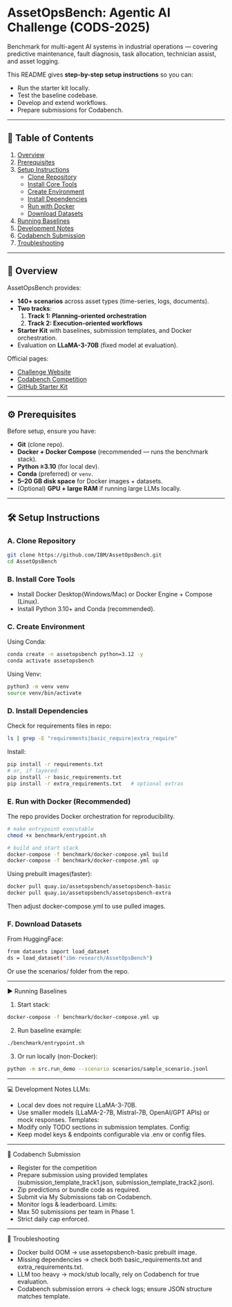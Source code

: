 # AssetOpsBench: Agentic AI Challenge (CODS-2025)

Benchmark for multi-agent AI systems in industrial operations — covering predictive maintenance, fault diagnosis, task allocation, technician assist, and asset logging.  

This README gives **step-by-step setup instructions** so you can:  
- Run the starter kit locally.  
- Test the baseline codebase.  
- Develop and extend workflows.  
- Prepare submissions for Codabench.  

---

## 📑 Table of Contents
1. [Overview](#overview)  
2. [Prerequisites](#prerequisites)  
3. [Setup Instructions](#setup-instructions)  
   - [Clone Repository](#a-clone-repository)  
   - [Install Core Tools](#b-install-core-tools)  
   - [Create Environment](#c-create-environment)  
   - [Install Dependencies](#d-install-dependencies)  
   - [Run with Docker](#e-run-with-docker-recommended)  
   - [Download Datasets](#f-download-datasets)  
4. [Running Baselines](#running-baselines)  
5. [Development Notes](#development-notes)  
6. [Codabench Submission](#codabench-submission)  
7. [Troubleshooting](#troubleshooting)  

---

## 🔎 Overview
AssetOpsBench provides:  
- **140+ scenarios** across asset types (time-series, logs, documents).  
- **Two tracks**:  
  1. **Track 1: Planning-oriented orchestration**  
  2. **Track 2: Execution-oriented workflows**  
- **Starter Kit** with baselines, submission templates, and Docker orchestration.  
- Evaluation on **LLaMA-3-70B** (fixed model at evaluation).  

Official pages:  
- [Challenge Website](https://sites.google.com/view/assetopsbench-challenge/home)  
- [Codabench Competition](https://www.codabench.org/competitions/10206/#/pages-tab)  
- [GitHub Starter Kit](https://github.com/IBM/AssetOpsBench)  

---

## ⚙️ Prerequisites
Before setup, ensure you have:  
- **Git** (clone repo).  
- **Docker + Docker Compose** (recommended — runs the benchmark stack).  
- **Python ≥3.10** (for local dev).  
- **Conda** (preferred) or `venv`.  
- **5–20 GB disk space** for Docker images + datasets.  
- (Optional) **GPU + large RAM** if running large LLMs locally.  

---

## 🛠️ Setup Instructions

### A. Clone Repository
```bash
git clone https://github.com/IBM/AssetOpsBench.git
cd AssetOpsBench
```
### B. Install Core Tools
- Install Docker Desktop(Windows/Mac) or Docker Engine + Compose (Linux).
- Install Python 3.10+ and Conda (recommended).

### C. Create Environment
Using Conda:
```bash
conda create -n assetopsbench python=3.12 -y
conda activate assetopsbench
```
Using Venv:
```bash
python3 -m venv venv
source venv/bin/activate
```

### D. Install Dependencies
Check for requirements files in repo:
```bash
ls | grep -E "requirements|basic_require|extra_require"
```
Install: 
```bash
pip install -r requirements.txt
# or, if layered:
pip install -r basic_requirements.txt
pip install -r extra_requirements.txt   # optional extras
```

### E. Run with Docker (Recommended)
The repo provides Docker orchestration for reproducibility.
```bash
# make entrypoint executable
chmod +x benchmark/entrypoint.sh

# build and start stack
docker-compose -f benchmark/docker-compose.yml build
docker-compose -f benchmark/docker-compose.yml up
```
Using prebuilt images(faster):
```bash
docker pull quay.io/assetopsbench/assetopsbench-basic
docker pull quay.io/assetopsbench/assetopsbench-extra
```
Then adjust docker-compose.yml to use pulled images.

### F. Download Datasets
From HuggingFace:
```bash
from datasets import load_dataset
ds = load_dataset("ibm-research/AssetOpsBench")
```
Or use the scenarios/ folder from the repo.

---

▶️ Running Baselines
1. Start stack:
```bash
docker-compose -f benchmark/docker-compose.yml up
```
2. Run baseline example:
```bash
./benchmark/entrypoint.sh
```
3. Or run locally (non-Docker):
```bash
python -m src.run_demo --scenario scenarios/sample_scenario.jsonl
```

---

💻 Development Notes
LLMs:
- Local dev does not require LLaMA-3-70B.
- Use smaller models (LLaMA-2-7B, Mistral-7B, OpenAI/GPT APIs) or mock responses.
Templates: 
- Modify only TODO sections in submission templates.
Config: 
- Keep model keys & endpoints configurable via .env or config files.

---

🚀 Codabench Submission
- Register for the competition
- Prepare submission using provided templates (submission_template_track1.json, submission_template_track2.json).
- Zip predictions or bundle code as required.
- Submit via My Submissions tab on Codabench.
- Monitor logs & leaderboard.
Limits:
- Max 50 submissions per team in Phase 1.
- Strict daily cap enforced.

---

🐞 Troubleshooting
- Docker build OOM → use assetopsbench-basic prebuilt image.
- Missing dependencies → check both basic_requirements.txt and extra_requirements.txt.
- LLM too heavy → mock/stub locally, rely on Codabench for true evaluation.
- Codabench submission errors → check logs; ensure JSON structure matches template.